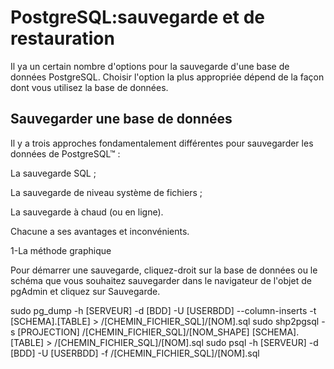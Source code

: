 PostgreSQL:sauvegarde et de restauration
===
Il ya un certain nombre d'options pour la sauvegarde d'une base de données PostgreSQL. Choisir l'option la plus appropriée dépend de la façon dont vous utilisez la base de données. 


Sauvegarder une base de données
----
Il y a trois approches fondamentalement différentes pour sauvegarder les données de PostgreSQL™ :

La sauvegarde SQL ;

La sauvegarde de niveau système de fichiers ;

La sauvegarde à chaud (ou en ligne).

Chacune a ses avantages et inconvénients.

1-La méthode graphique 

Pour démarrer une sauvegarde, cliquez-droit sur la base de données ou le schéma que vous souhaitez sauvegarder dans le navigateur de l'objet de pgAdmin et cliquez sur Sauvegarde.

sudo pg_dump -h [SERVEUR]  -d [BDD] -U [USERBDD] --column-inserts -t [SCHEMA].[TABLE] > /[CHEMIN_FICHIER_SQL]/[NOM].sql
sudo shp2pgsql -s [PROJECTION] /[CHEMIN_FICHIER_SQL]/[NOM_SHAPE] [SCHEMA].[TABLE] > /[CHEMIN_FICHIER_SQL]/[NOM].sql
sudo psql -h [SERVEUR] -d [BDD] -U [USERBDD] -f /[CHEMIN_FICHIER_SQL]/[NOM].sql


